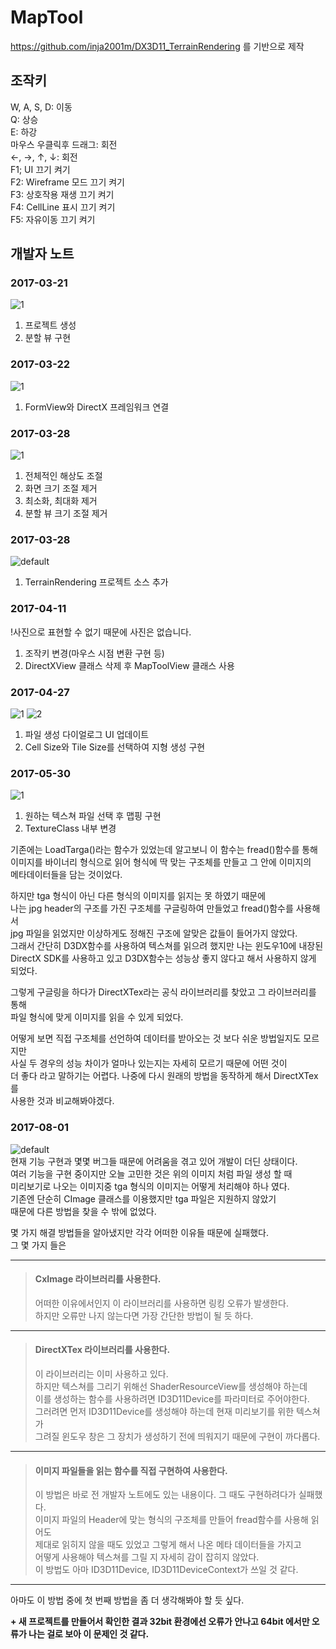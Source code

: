 # MapTool
https://github.com/inja2001m/DX3D11_TerrainRendering 를 기반으로 제작  

## 조작키
W, A, S, D: 이동  
Q: 상승  
E: 하강  
마우스 우클릭후 드래그: 회전  
←, →, ↑, ↓: 회전  
F1; UI 끄기 켜기  
F2: Wireframe 모드 끄기 켜기  
F3: 상호작용 재생 끄기 켜기  
F4: CellLine 표시 끄기 켜기  
F5: 자유이동 끄기 켜기  

## 개발자 노트
### 2017-03-21
![1](https://cloud.githubusercontent.com/assets/13383741/24149895/65523ba2-0e87-11e7-8fdb-d8cd3a6a69eb.PNG)
1. 프로젝트 생성  
2. 분할 뷰 구현

### 2017-03-22
![1](https://cloud.githubusercontent.com/assets/13383741/24201478/795e088e-0f53-11e7-84a1-77ccb80507f3.PNG)
1. FormView와 DirectX 프레임워크 연결

### 2017-03-28
![1](https://cloud.githubusercontent.com/assets/13383741/24409360/f387d6d8-140a-11e7-978a-8cff1dfa3f6a.PNG)
1. 전체적인 해상도 조절
2. 화면 크기 조절 제거
3. 최소화, 최대화 제거
4. 분할 뷰 크기 조절 제거

### 2017-03-28
![default](https://cloud.githubusercontent.com/assets/13383741/24754747/a828f014-1b12-11e7-92f3-b33c76073cf8.PNG)
1. TerrainRendering 프로젝트 소스 추가

### 2017-04-11
!사진으로 표현할 수 없기 때문에 사진은 없습니다.  
1. 조작키 변경(마우스 시점 변환 구현 등)
2. DirectXView 클래스 삭제 후 MapToolView 클래스 사용

### 2017-04-27
![1](https://cloud.githubusercontent.com/assets/13383741/25487568/937649da-2b9f-11e7-9978-afd31b0a2fc8.PNG)
![2](https://cloud.githubusercontent.com/assets/13383741/25487569/93a05694-2b9f-11e7-879b-9c4b05fe2d2a.PNG)
1. 파일 생성 다이얼로그 UI 업데이트
2. Cell Size와 Tile Size를 선택하여 지형 생성 구현

### 2017-05-30
![1](https://cloud.githubusercontent.com/assets/13383741/26587353/089eb0e2-458d-11e7-9098-aed9a5f13fba.png)
1. 원하는 텍스쳐 파일 선택 후 맵핑 구현  
2. TextureClass 내부 변경  
  
기존에는 LoadTarga()라는 함수가 있었는데 알고보니 이 함수는 fread()함수를 통해  
이미지를 바이너리 형식으로 읽어 형식에 딱 맞는 구조체를 만들고 그 안에 이미지의  
메타데이터들을 담는 것이었다.  
  
하지만 tga 형식이 아닌 다른 형식의 이미지를 읽지는 못 하였기 때문에  
나는 jpg header의 구조를 가진 구조체를 구글링하여 만들었고 fread()함수를 사용해서  
jpg 파일을 읽었지만 이상하게도 정해진 구조에 알맞은 값들이 들어가지 않았다.  
그래서 간단히 D3DX함수를 사용하여 텍스쳐를 읽으려 했지만 나는 윈도우10에 내장된  
DirectX SDK를 사용하고 있고 D3DX함수는 성능상 좋지 않다고 해서 사용하지 않게 되었다.  
  
그렇게 구글링을 하다가 DirectXTex라는 공식 라이브러리를 찾았고 그 라이브러리를 통해  
파일 형식에 맞게 이미지를 읽을 수 있게 되었다.  
  
어떻게 보면 직접 구조체를 선언하여 데이터를 받아오는 것 보다 쉬운 방법일지도 모르지만  
사실 두 경우의 성능 차이가 얼마나 있는지는 자세히 모르기 때문에 어떤 것이  
더 좋다 라고 말하기는 어렵다. 나중에 다시 원래의 방법을 동작하게 해서 DirectXTex를  
사용한 것과 비교해봐야겠다.  

### 2017-08-01
![default](https://user-images.githubusercontent.com/13383741/28827841-d17d5c68-7709-11e7-945b-b208324d6b4a.PNG)  
 현재 기능 구현과 몇몇 버그들 때문에 어려움을 겪고 있어 개발이 더딘 상태이다.  
여러 기능을 구현 중이지만 오늘 고민한 것은 위의 이미지 처럼 파일 생성 할 때   
미리보기로 나오는 이미지중 tga 형식의 이미지는 어떻게 처리해야 하나 였다.  
기존엔 단순히 CImage 클래스를 이용했지만 tga 파일은 지원하지 않았기   
때문에 다른 방법을 찾을 수 밖에 없었다.  
  
몇 가지 해결 방법들을 알아냈지만 각각 어떠한 이유들 때문에 실패했다.  
그 몇 가지 들은
***
>#### CxImage 라이브러리를 사용한다.  
> 어떠한 이유에서인지 이 라이브러리를 사용하면 링킹 오류가 발생한다.  
하지만 오류만 나지 않는다면 가장 간단한 방법이 될 듯 하다.  
***
>#### DirectXTex 라이브러리를 사용한다.  
> 이 라이브러리는 이미 사용하고 있다.  
하지만 텍스쳐를 그리기 위해선 ShaderResourceView를 생성해야 하는데  
이를 생성하는 함수를 사용하려면 ID3D11Device를 파라미터로 주어야한다.  
그러려면 먼저 ID3D11Device를 생성해야 하는데 현재 미리보기를 위한 텍스쳐가  
그려질 윈도우 창은 그 장치가 생성하기 전에 띄워지기 때문에 구현이 까다롭다.  
***
> #### 이미지 파일들을 읽는 함수를 직접 구현하여 사용한다.
> 이 방법은 바로 전 개발자 노트에도 있는 내용이다. 그 때도 구현하려다가 실패했다.  
이미지 파일의 Header에 맞는 형식의 구조체를 만들어 fread함수를 사용해 읽어도  
제대로 읽히지 않을 때도 있었고 그렇게 해서 나온 메타 데이터들을 가지고  
어떻게 사용해야 텍스쳐를 그릴 지 자세히 감이 잡히지 않았다.  
이 방법도 아마 ID3D11Device, ID3D11DeviceContext가 쓰일 것 같다.  
***
아마도 이 방법 중에 첫 번째 방법을 좀 더 생각해봐야 할 듯 싶다.  
  
__+ 새 프로젝트를 만들어서 확인한 결과 32bit 환경에선 오류가 안나고 64bit 에서만 오류가 나는 걸로 보아 이 문제인 것 같다.__
